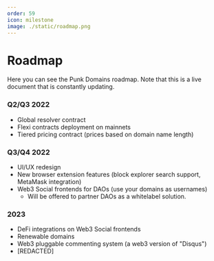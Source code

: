 ```yaml
---
order: 59
icon: milestone
image: ./static/roadmap.png
---
```


# Roadmap

Here you can see the Punk Domains roadmap. Note that this is a live document that is constantly updating.

### Q2/Q3 2022

- Global resolver contract
- Flexi contracts deployment on mainnets
- Tiered pricing contract (prices based on domain name length)

### Q3/Q4 2022

- UI/UX redesign
- New browser extension features (block explorer search support, MetaMask integration)
- Web3 Social frontends for DAOs (use your domains as usernames)
  - Will be offered to partner DAOs as a whitelabel solution.

### 2023

- DeFi integrations on Web3 Social frontends
- Renewable domains
- Web3 pluggable commenting system (a web3 version of "Disqus")
- [REDACTED]
 